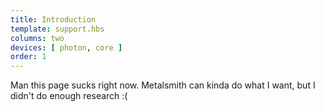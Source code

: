 ```yaml
---
title: Introduction
template: support.hbs
columns: two
devices: [ photon, core ]
order: 1
---
```



Man this page sucks right now.
Metalsmith can kinda do what I want, but I didn't do enough research :(